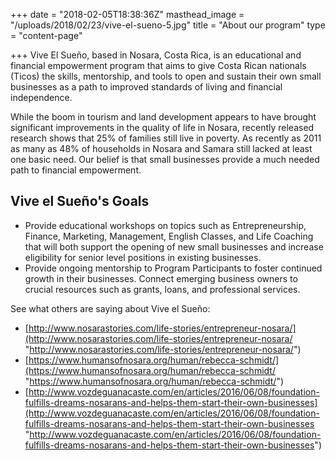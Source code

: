 +++
date = "2018-02-05T18:38:36Z"
masthead_image = "/uploads/2018/02/23/vive-el-sueno-5.jpg"
title = "About our program"
type = "content-page"

+++
Vive El Sueño, based in Nosara, Costa Rica, is an educational and financial empowerment program that aims to give Costa Rican nationals (Ticos) the skills, mentorship, and tools to open and sustain their own small businesses as a path to improved standards of living and financial independence.

While the boom in tourism and land development appears to have brought significant improvements in the quality of life in Nosara, recently released research shows that 25% of families still live in poverty. As recently as 2011 as many as 48% of households in Nosara and Samara still lacked at least one basic need. Our belief is that small businesses provide a much needed path to financial empowerment.

## Vive el Sueño's Goals

* Provide educational workshops on topics such as Entrepreneurship, Finance, Marketing, Management, English Classes, and Life Coaching that will both support the opening of new small businesses and increase eligibility for senior level positions in existing businesses.
* Provide ongoing mentorship to Program Participants to foster continued growth in their businesses. Connect emerging business owners to crucial resources such as grants, loans, and professional services.

See what others are saying about Vive el Sueño:

* [http://www.nosarastories.com/life-stories/entrepreneur-nosara/](http://www.nosarastories.com/life-stories/entrepreneur-nosara/ "http://www.nosarastories.com/life-stories/entrepreneur-nosara/")
* [https://www.humansofnosara.org/human/rebecca-schmidt/](https://www.humansofnosara.org/human/rebecca-schmidt/ "https://www.humansofnosara.org/human/rebecca-schmidt/")
* [http://www.vozdeguanacaste.com/en/articles/2016/06/08/foundation-fulfills-dreams-nosarans-and-helps-them-start-their-own-businesses](http://www.vozdeguanacaste.com/en/articles/2016/06/08/foundation-fulfills-dreams-nosarans-and-helps-them-start-their-own-businesses "http://www.vozdeguanacaste.com/en/articles/2016/06/08/foundation-fulfills-dreams-nosarans-and-helps-them-start-their-own-businesses")